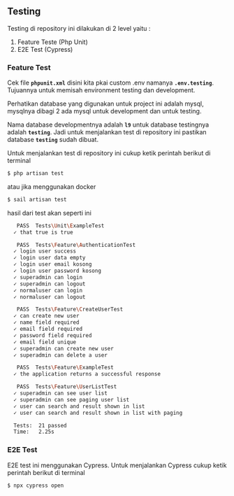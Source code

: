 ## Testing

Testing di repository ini dilakukan di 2 level yaitu :

1. Feature Teste (Php Unit)
2. E2E Test (Cypress)

### Feature Test

Cek file **`phpunit.xml`** disini kita pkai custom .env namanya **`.env.testing`**. Tujuannya untuk memisah environment testing dan development.

Perhatikan database yang digunakan untuk project ini adalah mysql, mysqlnya dibagi 2 ada mysql untuk development dan untuk testing.

Nama database developmentnya adalah **`l9`** untuk database testingnya adalah **`testing`**. Jadi untuk menjalankan test di repository ini pastikan database **`testing`**
sudah dibuat.

Untuk menjalankan test di repository ini cukup ketik perintah berikut di terminal

```bash
$ php artisan test
```

atau jika menggunakan docker

```bash
$ sail artisan test
```

hasil dari test akan seperti ini

```bash
   PASS  Tests\Unit\ExampleTest
  ✓ that true is true

   PASS  Tests\Feature\AuthenticationTest
  ✓ login user success
  ✓ login user data empty
  ✓ login user email kosong
  ✓ login user password kosong
  ✓ superadmin can login
  ✓ superadmin can logout
  ✓ normaluser can login
  ✓ normaluser can logout

   PASS  Tests\Feature\CreateUserTest
  ✓ can create new user
  ✓ name field required
  ✓ email field required
  ✓ password field required
  ✓ email field unique
  ✓ superadmin can create new user
  ✓ superadmin can delete a user

   PASS  Tests\Feature\ExampleTest
  ✓ the application returns a successful response

   PASS  Tests\Feature\UserListTest
  ✓ superadmin can see user list
  ✓ superadmin can see paging user list
  ✓ user can search and result shown in list
  ✓ user can search and result shown in list with paging

  Tests:  21 passed
  Time:   2.25s
```

### E2E Test

E2E test ini menggunakan Cypress. Untuk menjalankan Cypress cukup ketik perintah berikut di terminal

```bash
$ npx cypress open
```
